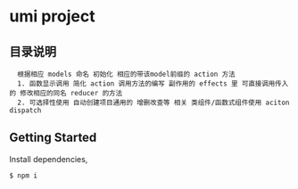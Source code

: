 # umi project


## 目录说明

```
  根据相应 models 命名 初始化 相应的带该model前缀的 action 方法
  1. 函数显示调用 简化 action 调用方法的编写 副作用的 effects 里 可直接调用传入的 修改相应的同名 reducer 的方法
  2. 可选择性使用 自动创建项目通用的 增删改查等 相关 类组件/函数式组件使用 aciton dispatch
```

## Getting Started

Install dependencies,

```bash
$ npm i
```

